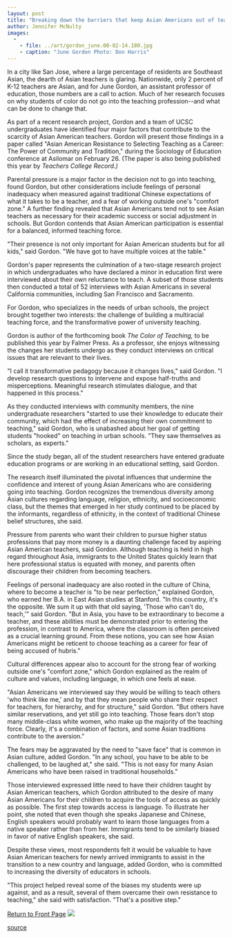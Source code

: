 ```yaml
---
layout: post
title: "Breaking down the barriers that keep Asian Americans out of teaching"
author: Jennifer McNulty
images:
  -
    - file: ../art/gordon_june.00-02-14.180.jpg
    - caption: "June Gordon Photo: Don Harris"
---
```


In a city like San Jose, where a large percentage of residents are Southeast Asian, the dearth of Asian teachers is glaring. Nationwide, only 2 percent of K-12 teachers are Asian, and for June Gordon, an assistant professor of education, those numbers are a call to action. Much of her research focuses on why students of color do not go into the teaching profession--and what can be done to change that.

As part of a recent research project, Gordon and a team of UCSC undergraduates have identified four major factors that contribute to the scarcity of Asian American teachers. Gordon will present those findings in a paper called "Asian American Resistance to Selecting Teaching as a Career: The Power of Community and Tradition," during the Sociology of Education conference at Asilomar on February 26. (The paper is also being published this year by _Teachers College Record.)_  
  
Parental pressure is a major factor in the decision not to go into teaching, found Gordon, but other considerations include feelings of personal inadequacy when measured against traditional Chinese expectations of what it takes to be a teacher, and a fear of working outside one's "comfort zone." A further finding revealed that Asian Americans tend not to see Asian teachers as necessary for their academic success or social adjustment in schools. But Gordon contends that Asian American participation is essential for a balanced, informed teaching force.  
  
"Their presence is not only important for Asian American students but for all kids," said Gordon. "We have got to have multiple voices at the table."  
  
Gordon's paper represents the culmination of a two-stage research project in which undergraduates who have declared a minor in education first were interviewed about their own reluctance to teach. A subset of those students then conducted a total of 52 interviews with Asian Americans in several California communities, including San Francisco and Sacramento.  
  
For Gordon, who specializes in the needs of urban schools, the project brought together two interests: the challenge of building a multiracial teaching force, and the transformative power of university teaching.   
  
Gordon is author of the forthcoming book _The Color of Teaching,_ to be published this year by Falmer Press. As a professor, she enjoys witnessing the changes her students undergo as they conduct interviews on critical issues that are relevant to their lives.   
  
"I call it transformative pedagogy because it changes lives," said Gordon. "I develop research questions to intervene and expose half-truths and misperceptions. Meaningful research stimulates dialogue, and that happened in this process."  
  
As they conducted interviews with community members, the nine undergraduate researchers "started to use their knowledge to educate their community, which had the effect of increasing their own commitment to teaching," said Gordon, who is unabashed about her goal of getting students "hooked" on teaching in urban schools. "They saw themselves as scholars, as experts."  
  
Since the study began, all of the student researchers have entered graduate education programs or are working in an educational setting, said Gordon.  
  
The research itself illuminated the pivotal influences that undermine the confidence and interest of young Asian Americans who are considering going into teaching. Gordon recognizes the tremendous diversity among Asian cultures regarding language, religion, ethnicity, and socioeconomic class, but the themes that emerged in her study continued to be placed by the informants, regardless of ethnicity, in the context of traditional Chinese belief structures, she said.   
  
Pressure from parents who want their children to pursue higher status professions that pay more money is a daunting challenge faced by aspiring Asian American teachers, said Gordon. Although teaching is held in high regard throughout Asia, immigrants to the United States quickly learn that here professional status is equated with money, and parents often discourage their children from becoming teachers.   
  
Feelings of personal inadequacy are also rooted in the culture of China, where to become a teacher is "to be near perfection," explained Gordon, who earned her B.A. in East Asian studies at Stanford. "In this country, it's the opposite. We sum it up with that old saying, 'Those who can't do, teach,'" said Gordon. "But in Asia, you have to be extraordinary to become a teacher, and these abilities must be demonstrated prior to entering the profession, in contrast to America, where the classroom is often perceived as a crucial learning ground. From these notions, you can see how Asian Americans might be reticent to choose teaching as a career for fear of being accused of hubris."  
  
Cultural differences appear also to account for the strong fear of working outside one's "comfort zone," which Gordon explained as the realm of culture and values, including language, in which one feels at ease.  
  
"Asian Americans we interviewed say they would be willing to teach others 'who think like me,' and by that they mean people who share their respect for teachers, for hierarchy, and for structure," said Gordon. "But others have similar reservations, and yet still go into teaching. Those fears don't stop many middle-class white women, who make up the majority of the teaching force. Clearly, it's a combination of factors, and some Asian traditions contribute to the aversion."  
  
The fears may be aggravated by the need to "save face" that is common in Asian culture, added Gordon. "In any school, you have to be able to be challenged, to be laughed at," she said. "This is not easy for many Asian Americans who have been raised in traditional households."  
  
Those interviewed expressed little need to have their children taught by Asian American teachers, which Gordon attributed to the desire of many Asian Americans for their children to acquire the tools of access as quickly as possible. The first step towards access is language. To illustrate her point, she noted that even though she speaks Japanese and Chinese, English speakers would probably want to learn those languages from a native speaker rather than from her. Immigrants tend to be similarly biased in favor of native English speakers, she said.  
  
Despite these views, most respondents felt it would be valuable to have Asian American teachers for newly arrived immigrants to assist in the transition to a new country and language, added Gordon, who is committed to increasing the diversity of educators in schools.   
  
"This project helped reveal some of the biases my students were up against, and as a result, several of them overcame their own resistance to teaching," she said with satisfaction. "That's a positive step."

[Return to Front Page][1] ![ ][2]

[1]: ../../index.html
[2]: ../../images/trans.gif

[source](http://www1.ucsc.edu/currents/99-00/02-14/gordon.html "Permalink to gordon")
